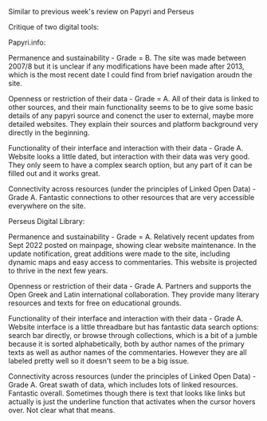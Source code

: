 Similar to previous week's review on Papyri and Perseus

Critique of two digital tools:

Papyri.info:

Permanence and sustainability - Grade = B. The site was made between 2007/8 but it is unclear if any modifications have been made after 2013, which is the most recent date I could find from brief navigation aroudn the site.

Openness or restriction of their data - Grade = A. All of their data is linked to other sources, and their main functionality seems to be to give some basic details of any papyri source and conenct the user to external, maybe more detailed websites. They explain their sources and platform background very directly in the beginning.

Functionality of their interface and interaction with their data - Grade A. Website looks a little dated, but interaction with their data was very good. They only seem to have a complex search option, but any part of it can be filled out and it works great.

Connectivity across resources (under the principles of Linked Open Data) - Grade A. Fantastic connections to other resources that are very accessible everywhere on the site.

Perseus Digital Library:

Permanence and sustainability - Grade = A. Relatively recent updates from Sept 2022 posted on mainpage, showing clear website maintenance. In the update notification, great additions were made to the site, including dynamic maps and easy access to commentaries. This website is projected to thrive in the next few years.

Openness or restriction of their data - Grade A. Partners and supports the Open Greek and Latin international collaboration. They provide many literary resources and texts for free on educational grounds.

Functionality of their interface and interaction with their data - Grade A. Website interface is a little threadbare but has fantastic data search options: search bar directly, or browse through collections, which is a bit of a jumble because it is sorted alphabetically, both by author names of the primary texts as well as author names of the commentaries. However they are all labeled pretty well so it doesn't seem to be a big issue.

Connectivity across resources (under the principles of Linked Open Data) - Grade A. Great swath of data, which includes lots of linked resources. Fantastic overall. Sometimes though there is text that looks like links but actually is just the underline function that activates when the cursor hovers over. Not clear what that means.
